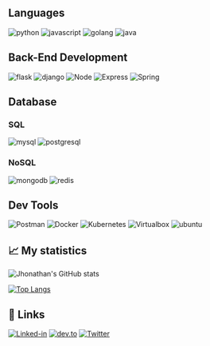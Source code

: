 ## Languages

![python](https://img.shields.io/badge/Python-323330?style=for-the-badge&logo=python)
![javascript](https://img.shields.io/badge/JavaScript-323330?style=for-the-badge&logo=javascript)
![golang](https://img.shields.io/badge/Golang-323330?style=for-the-badge&logo=go)
![java](https://img.shields.io/badge/Java-323330?style=for-the-badge&logo=go)

## Back-End Development

![flask](https://img.shields.io/badge/Flask-000000?style=for-the-badge&logo=flask&logoColor=white)
![django](https://img.shields.io/badge/Django-092E20?style=for-the-badge&logo=django&logoColor=white)
![Node](https://img.shields.io/badge/Node.js-339933?style=for-the-badge&logo=nodedotjs&logoColor=white)
![Express](https://img.shields.io/badge/Express.JS-black?style=for-the-badge&logo=express&logoColor=white)
![Spring](https://img.shields.io/badge/Spring-black?style=for-the-badge&logo=spring&logoColor=white)

## Database

### SQL

![mysql](https://img.shields.io/badge/MySQL-grey?style=for-the-badge&logo=mysql&logoColor=white)
![postgresql](https://img.shields.io/badge/PostgreSQL-07405E?style=for-the-badge&logo=postgresql&logoColor=white)

### NoSQL

![mongodb](https://img.shields.io/badge/MongoDB-4EA94B?style=for-the-badge&logo=mongodb&logoColor=white)
![redis](https://img.shields.io/badge/Redis-CC2927?style=for-the-badge&logo=redis&logoColor=white)

## Dev Tools

![Postman](https://img.shields.io/badge/Postman-black?style=for-the-badge&logo=postman&logoColor=white) 
![Docker](https://img.shields.io/badge/Docker-black?style=for-the-badge&logo=docker&logoColor=white)
![Kubernetes](https://img.shields.io/badge/Kubernetes-black?style=for-the-badge&logo=kubernetes&logoColor=white)
![Virtualbox](https://img.shields.io/badge/Virtualbox-black?style=for-the-badge&logo=virtualbox&logoColor=white)
![ubuntu](https://img.shields.io/badge/Ubuntu-black?style=for-the-badge&logo=ubuntu&logoColor=white)

## 📈 My statistics

![Jhonathan's GitHub stats](https://github-readme-stats.vercel.app/api?username=segurajhona&show_icons=true&theme=city_lights)

[![Top Langs](https://github-readme-stats.vercel.app/api/top-langs/?username=segurajhona&layout=compact&show_icons=true&theme=city_lights)](https://github.com/segurajhona/github-readme-stats)

## 🔗 Links

[![Linked-in](https://img.shields.io/badge/Linked_In-0077B5?style=for-the-badge&logo=LinkedIn&logoColor=white)](https://www.linkedin.com/in/segurajhona)
[![dev.to](https://img.shields.io/badge/Dev.to-0077B5?style=for-the-badge&logo=Dev.To&logoColor=white)](https://dev.to/segurajhona)
[![Twitter](https://img.shields.io/badge/Twitter-0077B5?style=for-the-badge&logo=twitter&logoColor=white)](https://twitter.com/segurajhona)
